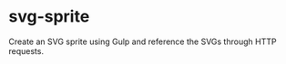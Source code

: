 svg-sprite
==========

Create an SVG sprite using Gulp and reference the SVGs through HTTP requests.
